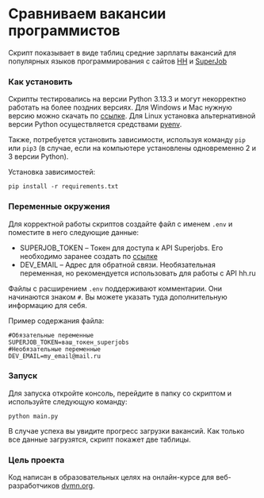 # Сравниваем вакансии программистов

Скрипт показывает в виде таблиц средние зарплаты вакансий для популярных языков программирования с сайтов [HH](hh.ru) и [SuperJob](superjob.ru)

### Как установить

Скрипты тестировались на версии Python 3.13.3 и могут некорректно работать на более поздних версиях. 
Для Windows и Mac нужную версию можно скачать по [ссылке](https://www.python.org/downloads/release/python-3133/).
Для Linux установка альтернативной версии Python осуществляется средствами [pyenv](https://github.com/pyenv/pyenv).

Также, потребуется установить зависимости, используя команду `pip` или `pip3` (в случае, если на компьютере установлены одновременно 2 и 3 версии Python).

Установка зависимостей:

```
pip install -r requirements.txt
```

### Переменные окружения

Для корректной работы скриптов создайте файл с именем `.env` и поместите в него следующие данные:

* SUPERJOB_TOKEN – Токен для доступа к API Superjobs. Его необходимо заранее создать по [ссылке](https://api.superjob.ru/register/)
* DEV_EMAIL – Адрес для обратной связи. Необязательная переменная, но рекомендуется использовать для работы с API hh.ru

Файлы с расширением `.env` поддерживают комментарии. Они начинаются знаком `#`. Вы можете указать туда дополнительную информацию для себя.

Пример содержания файла:

```
#Обязательные переменные
SUPERJOB_TOKEN=ваш_токен_superjobs
#Необязательные переменные
DEV_EMAIL=my_email@mail.ru
```

### Запуск

Для запуска откройте консоль, перейдите в папку со скриптом и используйте следующую команду:

```
python main.py
```

В случае успеха вы увидите прогресс загрузки вакансий. Как только все данные загрузятся, скрипт покажет две таблицы.

### Цель проекта

Код написан в образовательных целях на онлайн-курсе для веб-разработчиков [dvmn.org](https://dvmn.org/).
